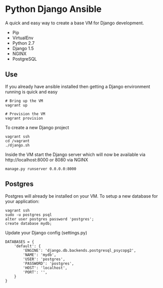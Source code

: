 # Python Django Ansible

A quick and easy way to create a base VM for Django development.

+ Pip
+ VirtualEnv
+ Python 2.7
+ Django 1.5
+ NGINX
+ PostgreSQL

## Use

If you already have ansible installed then getting a Django environment running is quick and easy

```
# Bring up the VM
vagrant up

# Provision the VM
vagrant provision
```

To create a new Django project

```
vagrant ssh
cd /vagrant
./django.sh
```

Inside the VM start the Django server which will now be available via http://localhost:8000 or 8080 via NGINX

```
manage.py runserver 0.0.0.0:8000
```

## Postgres

Postgres will already be installed on your VM. To setup a new database for your application:

```
vagrant ssh
sudo -u postgres psql
alter user postgres password 'postgres';
create database mydb;
```

Update your Django config (settings.py)

```
DATABASES = {
    'default': {
        'ENGINE': 'django.db.backends.postgresql_psycopg2',
        'NAME': 'mydb',
        'USER': 'postgres',
        'PASSWORD': 'postgres',
        'HOST': 'localhost',
        'PORT': '',
    }
}
```

